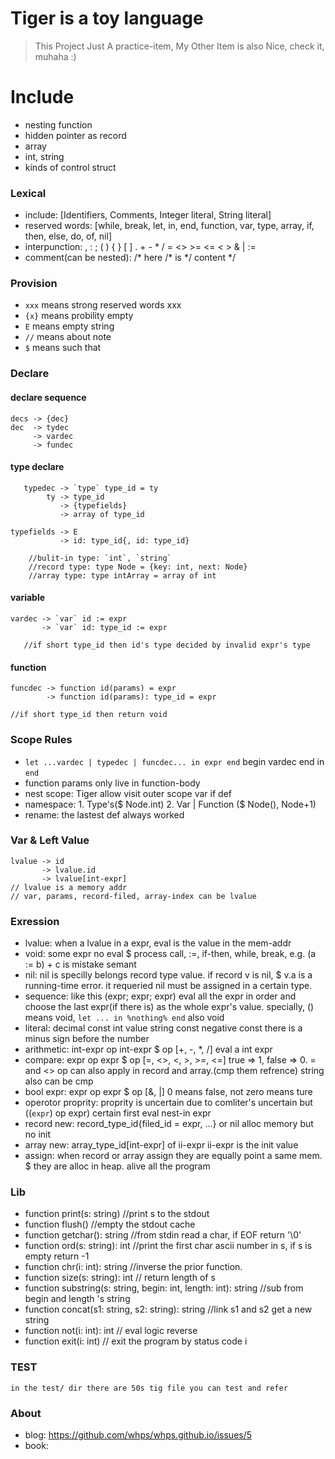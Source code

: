 # Tiger is a toy language

> This Project Just A practice-item, My Other Item is also Nice, check it, muhaha :) 

# Include

* nesting function
* hidden pointer as record
* array
* int, string
* kinds of control struct

### Lexical

* include: [Identifiers, Comments, Integer literal, String literal]
* reserved words: [while, break, let, in, end, function, var, type, array, if, then, else, do, of, nil]
* interpunction: , : ; ( ) { } [ ] . + - * / = <> >= <= < > & | :=
* comment(can be nested): /* here  /* is */ content */

### Provision

* `xxx` means strong reserved words xxx
*  `{x}`  means probility empty
*   `E`   means empty string
*  `//`   means about note
*   `$`  means such that
    
### Declare

#### declare sequence

    decs -> {dec}
    dec  -> tydec
	     -> vardec
	     -> fundec
	     
#### type declare
    
       typedec -> `type` type_id = ty
            ty -> type_id
               -> {typefields}
               -> array of type_id
    
    typefields -> E
               -> id: type_id{, id: type_id}
    
        //bulit-in type: `int`, `string`
        //record type: type Node = {key: int, next: Node}
        //array type: type intArray = array of int

#### variable
    
    vardec -> `var` id := expr
           -> `var` id: type_id := expr
           
       //if short type_id then id's type decided by invalid expr's type
       
#### function
    
    funcdec -> function id(params) = expr
            -> function id(params): type_id = expr
    
    //if short type_id then return void

### Scope Rules

* `let ...vardec | typedec | funcdec... in expr end` begin vardec end in `end`
* function params only live in function-body
* nest scope: Tiger allow visit outer scope var if def
* namespace: 1. Type's($ Node.int) 2. Var | Function ($ Node(), Node+1)
* rename: the lastest def always worked
    
### Var & Left Value

    lvalue -> id
           -> lvalue.id
           -> lvalue[int-expr]
    // lvalue is a memory addr
    // var, params, record-filed, array-index can be lvalue

### Exression

* lvalue:
when a lvalue in a expr, eval is the value in the mem-addr
* void:
some expr no eval $ process call, :=, if-then, while, break,
e.g. (a := b) + c is mistake semant
* nil:
nil is specilly belongs record type value.
if record v is nil, $ v.a is a running-time error.
it requeried nil must be assigned in a certain type.
* sequence:
like this (expr; expr; expr)
eval all the expr in order and choose the last expr(if there is) as the whole expr's value.
specially, () means void, `let ... in %nothing% end` also void
* literal:
decimal const int value
string  const 
negative const there is a minus sign before the number
* arithmetic:
int-expr op int-expr $ op [+, -, *, /] eval a int expr
* compare:
expr op expr $ op [=, <>, <, >, >=, <=] 
true => 1, false => 0.
= and <> op can also apply in record and array.(cmp them refrence)
string also can be cmp
* bool expr:
expr op expr $ op [&, |]
0 means false, not zero means ture
* operotor proprity:
proprity is uncertain due to comliter's uncertain
but ((`expr`) op expr) certain first eval nest-in expr
* record new:
record_type_id{filed_id = expr, ...}
or nil alloc memory but no init
* array new:
array_type_id[int-expr] of ii-expr
ii-expr is the init value
* assign:
when record or array assign they are equally point a same mem.
$ they are alloc in heap. alive all the program

### Lib

* function print(s: string) //print s to the stdout
* function flush() //empty the stdout cache
* function getchar(): string //from stdin read a char, if EOF return '\0'
* function ord(s: string): int //print the first char ascii number in s, if s is empty return -1
* function chr(i: int): string //inverse the prior function.
* function size(s: string): int // return length of s
* function substring(s: string, begin: int, length: int): string //sub from begin and length 's string
* function concat(s1: string, s2: string): string //link s1 and s2 get a new string
* function not(i: int): int // eval logic reverse
* function exit(i: int) // exit the program by status code i

### TEST

    in the test/ dir there are 50s tig file you can test and refer
    
### About

* blog: https://github.com/whps/whps.github.io/issues/5
* book: <Modern Compiler Implement in C>
